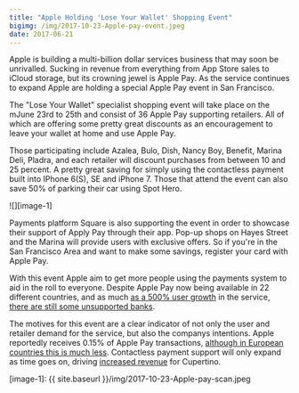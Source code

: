 ```yaml
---
title: "Apple Holding 'Lose Your Wallet' Shopping Event"
bigimg: /img/2017-10-23-Apple-pay-event.jpeg
date: 2017-06-21
---
```

Apple is building a multi-billion dollar services business that may soon be unrivalled. Sucking in revenue from everything from App Store sales to iCloud storage, but its crowning jewel is Apple Pay. As the service continues to expand Apple are holding a special Apple Pay event in San Francisco. 

The "Lose Your Wallet" specialist shopping event will take place on the mJune 23rd to 25th and consist of 36 Apple Pay supporting retailers. All of which are offering some pretty great discounts as an encouragement to leave your wallet at home and use Apple Pay.

Those participating include Azalea, Bulo, Dish, Nancy Boy, Benefit, Marina Deli, Pladra, and each retailer will discount purchases from between 10 and 25 percent. A pretty great saving for simply using the contactless payment built into IPhone 6(S), SE and iPhone 7. Those that attend the event can also save 50% of parking their car using Spot Hero.

![][image-1]

Payments platform Square is also supporting the event in order to showcase their support of Apply Pay through their app. Pop-up shops on Hayes Street and the Marina will provide users with exclusive offers. So if you're in the San Francisco Area and want to make some savings, register your card with Apple Pay. 

With this event Apple aim to get more people using the payments system to aid in the roll to everyone. Despite Apple Pay now being available in 22 different countries, and as much [as a 500% user growth][1] in the service, [there are still some unsupported banks][2]. 

The motives for this event are a clear indicator of not only the user and retailer demand for the service, but also the companys intentions. Apple reportedly receives 0.15% of Apple Pay transactions, [although in European countries this is much less][3]. Contactless payment support will only expand as time goes on, driving [increased revenue][4] for Cupertino.

[1]:	http://9to5mac.com/2017/01/31/aapl-q1-apple-pay-user-growth-comcast-bill-payments/
[2]:	https://applemagazine.com/more-banks-now-accept-apple-pay/32914
[3]:	https://en.m.wikipedia.org/wiki/Apple_Pay
[4]:	https://www.macrumors.com/2016/10/25/apple-services-revenue-up-24-percent/

[image-1]:	{{ site.baseurl }}/img/2017-10-23-Apple-pay-scan.jpeg